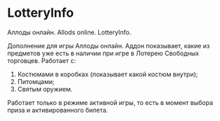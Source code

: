 # LotteryInfo
Аллоды онлайн. Allods online. LotteryInfo.

Дополнение для игры Аллоды онлайн.
Аддон показывает, какие из предметов уже есть в наличии при игре в Лотерею Свободных торговцев. Работает с:

1) Костюмами в коробках (показывает какой костюм внутри);
2) Питомцами;
2) Святым оружием.

Работает только в режиме активной игры, то есть в момент выбора приза и активированного билета.
